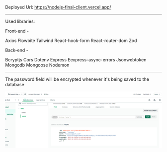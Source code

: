 Deployed Url: https://nodejs-final-client.vercel.app/

------------------------------------------------------
Used libraries:

Front-end -

Axios
Flowbite
Tailwind
React-hook-form
React-router-dom
Zod


Back-end -

Bcryptjs
Cors
Dotenv
Express
Eexpress-async-errors
Jsonwebtoken
Mongodb
Mongoose
Nodemon

------------------------------------------------------

The password field will be encrypted whenever it's being saved to the database

![Screenshot_20230220_094555](Screenshot_20230220_094555.png)
